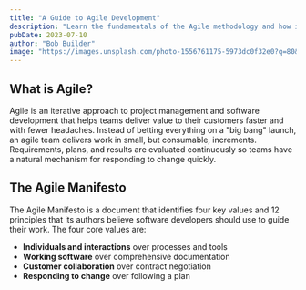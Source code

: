 ```yaml
---
title: "A Guide to Agile Development"
description: "Learn the fundamentals of the Agile methodology and how it can help your team build better products faster."
pubDate: 2023-07-10
author: "Bob Builder"
image: "https://images.unsplash.com/photo-1556761175-5973dc0f32e0?q=80&w=2070&auto=format&fit=crop&ixlib=rb-4.0.3&ixid=M3wxMjA3fDB8MHxwaG90by1wYWdlfHx8fGVufDB8fHx8fA%3D%3D"
---
```


## What is Agile?

Agile is an iterative approach to project management and software development that helps teams deliver value to their customers faster and with fewer headaches. Instead of betting everything on a "big bang" launch, an agile team delivers work in small, but consumable, increments. Requirements, plans, and results are evaluated continuously so teams have a natural mechanism for responding to change quickly.

## The Agile Manifesto

The Agile Manifesto is a document that identifies four key values and 12 principles that its authors believe software developers should use to guide their work. The four core values are:

*   **Individuals and interactions** over processes and tools
*   **Working software** over comprehensive documentation
*   **Customer collaboration** over contract negotiation
*   **Responding to change** over following a plan
